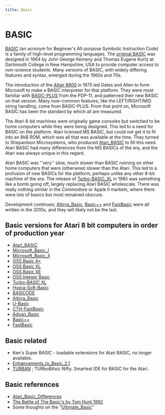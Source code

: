 ```yaml
---
title: Basic
---
```

# BASIC  
  
[BASIC](http://en.wikipedia.org/wiki/BASIC) (an acronym for Beginner's All-purpose Symbolic Instruction Code) is a family of high-level programming languages. The [original BASIC](https://en.wikipedia.org/wiki/Dartmouth_BASIC) was designed in 1964 by John George Kemeny and Thomas Eugene Kurtz at Dartmouth College in New Hampshire, USA to provide computer access to non-science students. Many versions of BASIC, with widely differing features and syntax, emerged during the 1960s and 70s.  
  
The introduction of the [Altair 8800](https://en.wikipedia.org/wiki/Altair_8800) in 1975 led Gates and Allen to form Microsoft to make a BASIC interpreter for that platform. They were most familiar with [BASIC-PLUS](https://en.wikipedia.org/wiki/BASIC-PLUS) from the PDP-11, and patterned their new BASIC on that version. Many now-common features, like the LEFT/RIGHT/MID string handling, come from BASIC-PLUS. From that point on, Microsoft BASIC has been the standard by which all are measured.  
  
The Atari 8-bit machines were originally game consoles but switched to be home computers while they were being designed. This led to a need for BASIC on the platform. Atari licensed MS BASIC, but could not get it to fit into an 8kB ROM, which was all that was available at the time. They turned to Shepardson Microsystems, who produced [Atari_BASIC](../Atari_BASIC/index.md) to fill this need. Atari BASIC had many differences from the MS BASICs of the era, and the Atari was always unique in this regard.  
  
Atari BASIC was ''very'' slow, much slower than BASIC running on other home computers that were (otherwise) slower than the Atari. This led to a profusion of new BASICs for the platform, perhaps unlike any other 8-bit machine of the era. The release of [Turbo-BASIC_XL](../Turbo-BASIC_XL/index.md) in 1985 was something like a bomb going off, largely replacing Atari BASIC wholescale. There was really nothing similar in the Commodore or Apple II markets, where there were lots of basics but most remained obscure.  
  
Development continues; [Altirra_Basic](../Altirra_Basic/index.md), [Basic++](../Basic__/index.md) and [FastBasic](../FastBasic/index.md) were all written in the 2010s, and they will likely not be the last.  
  
## Basic versions for Atari 8 bit computers in order of production year  
  
- [Atari_BASIC](../Atari_BASIC/index.md)  
- [Microsoft_Basic_I](../Microsoft_Basic_I/index.md)  
- [Microsoft_Basic_II](../Microsoft_Basic_II/index.md)  
- [OSS Basic A+](../OSS_Basic_A_/index.md)  
- [OSS Basic XL](../Basic_XL/index.md)  
- [OSS Basic XE](../Basic_XE/index.md)  
- [OSS Integer Basic](../OSS_Integer_Basic/index.md)  
- [Turbo-BASIC XL](../Turbo-BASIC_XL/index.md)  
- [Hypra-Soft-Basic](../Hypra-Soft-Basic/index.md)  
- [BASICODE](../BASICODE/index.md)  
- [Altirra_Basic](../Altirra_Basic/index.md)  
- [U-Basic](../U-Basic/index.md)  
- [CTH-FastBasic](../CTH-FastBasic/index.md)  
- [Advan_Basic](../Advan_Basic/index.md)  
- [Basic++](../Basic_plus_plus/index.md)  
- [FastBasic](../FastBasic/index.md)  
  
## Basic related  
  
- Ken's Super BASIC - loadable extensions for Atari BASIC, no longer available.  
- [Enhancements_to_Basic_2.1](../Enhancements_to_Basic_2.1/index.md)  
- [TURBAN](../TURBAN/index.md) ; TURboBAsic Nifty. Smartest IDE for BASIC for the Atari.  
  
## Basic references  
  
- [Atari_Basic_Differences](../Atari_Basic_Differences/index.md)  
- [The Battle of The Basic's by Tom Hunt 1992](attachments/The_Battle_of_The_Basic_s-Tom_Hunt.txt)  
- Some thoughts on the "[Ultimate_Basic](../Ultimate_Basic/index.md)"  

